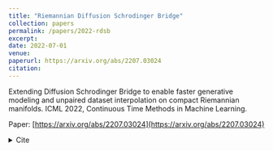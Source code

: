 ```yaml
---
title: "Riemannian Diffusion Schrodinger Bridge"
collection: papers
permalink: /papers/2022-rdsb
excerpt: 
date: 2022-07-01
venue: 
paperurl: https://arxiv.org/abs/2207.03024
citation: 
---
```


Extending Diffusion Schrodinger Bridge to enable faster generative modeling and unpaired dataset interpolation on compact Riemannian manifolds. ICML 2022, Continuous Time Methods in Machine Learning.

Paper: [https://arxiv.org/abs/2207.03024](https://arxiv.org/abs/2207.03024)

<details>
  <summary>Cite</summary>
  
```
  @article{thornton2022riemannian,
  title={Riemannian Diffusion Schr{\"o}dinger Bridge},
  author={Thornton, James and Hutchinson, Michael and Mathieu, Emile and De Bortoli, Valentin and Teh, Yee Whye and Doucet, Arnaud},
  journal={stat},
  volume={1050},
  pages={7},
  year={2022}
}
```
</details>

